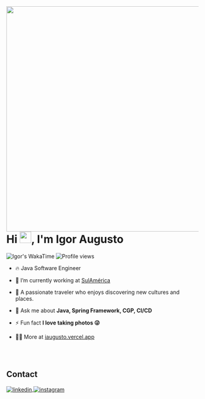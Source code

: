 <img align="right" height="590em" src="https://raw.githubusercontent.com/gist/iaugustoz/0f901dc5998cf1043801a6c455439051/raw/c9edaf9b65500442a25bc51c2fdb2c21cc9066a2/githubcard.svg"/>
<h1 align="left">Hi <img src="https://raw.githubusercontent.com/kaueMarques/kaueMarques/master/hi.gif" height="30px">, I'm Igor Augusto</h1>

<div align="left">
 <img src="https://wakatime.com/badge/user/4456566e-93ff-4c01-8b55-368b52f1f5ec.svg?style=flat&color=fd2874" alt="Igor's WakaTime""  />
 <img src="https://komarev.com/ghpvc/?username=iaugustoz&color=fd2874" alt="Profile views" /> 
</div>

- 🔥 Java Software Engineer  

- 🔭 I’m currently working at [SulAmérica](https://www.linkedin.com/company/sulamerica/life/25c4025d-1e39-4fee-9c5c-70c6bb866f94/)

- 🌌 A passionate traveler who enjoys discovering new cultures and places.

- 💬 Ask me about **Java, Spring Framework, CGP, CI/CD**

- ⚡ Fun fact **I love taking photos 😜**

- 👨‍💻 More at [iaugusto.vercel.app](https://iaugusto.vercel.app/)

<br><br>

## Contact

<p align="left" style="background:fd2874">
<a href="https://linkedin.com/in/igorbrz" target="_blank">
  <img align="center" src="https://img.shields.io/badge/-igorbrz-05122A?style=flat&logo=linkedin" alt="linkedin"/>
</a>
<a href="https://instagram.com/iaugusto__" target="_blank">
 <img align="center" src="https://img.shields.io/badge/-iaugusto__-05122A?style=flat&logo=instagram" alt="instagram"/>
</a>
</p>
